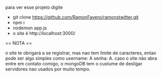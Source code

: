 para ver esse projeto digite
- git clone https://github.com/RamonFavero/ramonstwitter.git
- npm i
- nodemon app.js
-  o site é  http://localhost:3000/

 == NOTA ==
 
o site te obrigará a se registrar, mas nao tem limite de caracteres, entao pode ser algo simples como username: A senha: A.
caso o site não abra entre em contato comigo, o mongoDB tem o custume de desligar servidores nao usados por muito tempo.
